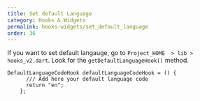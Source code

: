 ```yaml
---
title: Set default Language
category: Hooks & Widgets
permalink: hooks-widgets/set_default_language
order: 36
---
```


If you want to set default langauge, go to `Project_HOME  > lib > hooks_v2.dart`. Look for the `getDefaultLanguageHook()` method. 

```
DefaultLanguageCodeHook defaultLanguageCodeHook = () {
      /// Add here your default language code
      return "en";
    };
```

